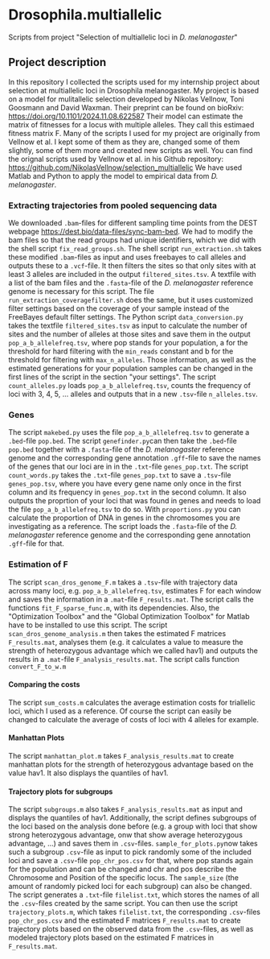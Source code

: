 # Drosophila.multiallelic
Scripts from project "Selection of multiallelic loci in *D. melanogaster*"

## Project description
In this repository I collected the scripts used for my internship project about selection at multiallelic loci in Drosophila melanogaster. My project is based on a model for mulitallelic selection developed by Nikolas Vellnow, Toni Goosmann and David Waxman. Their preprint can be found on bioRxiv: https://doi.org/10.1101/2024.11.08.622587
Their model can estimate the matrix of fitnesses for a locus with multiple alleles. They call this estimaed fitness matrix F.
Many of the scripts I used for my project are originally from Vellnow et al. I kept some of them as they are, changed some of them slightly, some of them more and created new scripts as well. You can find the orignal scripts used by Vellnow et al. in his Github repository: https://github.com/NikolasVellnow/selection_multiallelic
We have used Matlab and Python to apply the model to empirical data from *D. melanogaster*.

### Extracting trajectories from pooled sequencing data
We downloaded `.bam`-files for different sampling time points from the DEST webpage https://dest.bio/data-files/sync-bam-bed. We had to modify the bam files so that the read groups had unique identifiers, which we did with the shell script `fix_read_groups.sh`.
The shell script `run_extraction.sh` takes these modified `.bam`-files as input and uses freebayes to call alleles and outputs these to a `.vcf`-file. It then filters the sites so that only sites with at least 3 alleles are included in the output `filtered_sites.tsv`.
A textfile with a list of the bam files and the `.fasta`-file of the *D. melanogaster* reference genome is necessary for this script.
The file `run_extraction_coveragefilter.sh` does the same, but it uses customized filter settings based on the coverage of your sample instead of the FreeBayes default filter settings.
The Python script `data_conversion.py` takes the textfile `filtered_sites.tsv` as input to calculate the number of sites and the number of alleles at those sites and save them in the output `pop_a_b_allelefreq.tsv`, where pop stands for your population, a for the threshold for hard filtering with the `min_reads` constant and b for the threshold for filtering with `max_n_alleles`. Those information, as well as the estimated generations for your population samples can be changed in the first lines of the script in the section "your settings".
The script `count_alleles.py` loads `pop_a_b_allelefreq.tsv`, counts the frequency of loci with 3, 4, 5, ... alleles and outputs that in a new `.tsv`-file `n_alleles.tsv`.

### Genes
The script `makebed.py` uses the file `pop_a_b_allelefreq.tsv` to generate a `.bed`-file `pop.bed`. The script `genefinder.py`can then take the `.bed`-file `pop.bed` together with a `.fasta`-file of the *D. melanogaster* reference genome and the corresponding gene annotation `.gff`-file to save the names of the genes that our loci are in in the `.txt`-file `genes_pop.txt`.
The script `count_words.py` takes the `.txt`-file `genes_pop.txt` to save a `.tsv`-file `genes_pop.tsv`, where you have every gene name only once in the first column and its frequency in `genes_pop.txt` in the second column. It also outputs the proprtion of your loci that was found in genes and needs to load the file `pop_a_b_allelefreq.tsv` to do so.
With `proportions.py` you can calculate the proportion of DNA in genes in the chromosomes you are investigating as a reference. The script loads the `.fasta`-file of the *D. melanogaster* reference genome and the corresponding gene annotation `.gff`-file for that.

### Estimation of F
The script `scan_dros_genome_F.m` takes a `.tsv`-file with trajectory data across many loci, e.g. `pop_a_b_allelefreq.tsv`, estimates F for each window and saves the information in a `.mat`-file `F_results.mat`. The script calls the functions `fit_F_sparse_func.m`, with its dependencies. Also, the "Optimization Toolbox" and the "Global Optimization Toolbox" for Matlab have to be installed to use this script.
The script `scan_dros_genome_analysis.m` then takes the estimated F matrices `F_results.mat`, analyses them (e.g. it calculates a value to measure the strength of heterozygous advantage which we called hav1) and outputs the results in a `.mat`-file `F_analysis_results.mat`. The script calls function `convert_F_to_w.m`

#### Comparing the costs
The script `sum_costs.m` calculates the average estimation costs for triallelic loci, which I used as a reference. Of course the script can easily be changed to calculate the average of costs of loci with 4 alleles for example.

#### Manhattan Plots
The script `manhattan_plot.m` takes `F_analysis_results.mat` to create manhattan plots for the strength of heterozygous advantage based on the value hav1. It also displays the quantiles of hav1.

#### Trajectory plots for subgroups
The script `subgroups.m` also takes `F_analysis_results.mat` as input and displays the quantiles of hav1. Additionally, the script defines subgroups of the loci based on the analysis done before (e.g. a group with loci that show strong heterozygous advantage, onw that show average heterozygous advantage, ...) and saves them in `.csv`-files. `sample_for_plots.py`now takes such a subgroup `.csv`-file as input to pick randomly some of the included loci and save a `.csv`-file `pop_chr_pos.csv` for that, where pop stands again for the population and can be changed and chr and pos describe the Chromosome and Position of the specific locus. The `sample_size` (the amount of randomly picked loci for each subgroup) can also be changed. The script generates a `.txt`-file `filelist.txt`, which stores the names of all the `.csv`-files created by the same script.
You can then use the script `trajectory_plots.m`, which takes `filelist.txt`, the corresponding `.csv`-files `pop_chr_pos.csv` and the estimated F matrices `F_results.mat` to create trajectory plots based on the observed data from the `.csv`-files, as well as modeled trajectory plots based on the estimated F matrices in `F_results.mat`.





